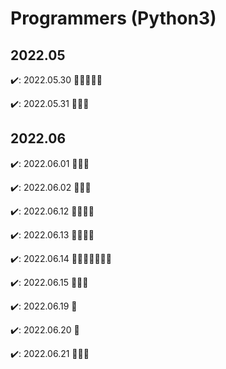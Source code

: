# Programmers (Python3)
## 2022.05 
 ✔️: 2022.05.30 🍎🍎🍎🍎🍎 
 
 ✔️: 2022.05.31 🍎🍎🍎
## 2022.06 
 ✔️: 2022.06.01 🍎🍎🍎
 
 ✔️: 2022.06.02 🍎🍎🍎

 ✔️: 2022.06.12 🍎🍎🍎🍎
 
 ✔️: 2022.06.13 🍎🍎🍎🍎

 ✔️: 2022.06.14 🍎🍎🍎🍎🍎🍎🍎
 
 ✔️: 2022.06.15 🍎🍎🍎
 
 ✔️: 2022.06.19 🍎
 
 ✔️: 2022.06.20 🍎
 
 ✔️: 2022.06.21 🍎🍎🍎
 
 
